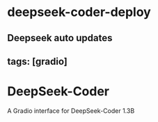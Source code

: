 # deepseek-coder-deploy
Deepseek auto updates
---
tags: [gradio]
---
# DeepSeek-Coder
A Gradio interface for DeepSeek-Coder 1.3B
